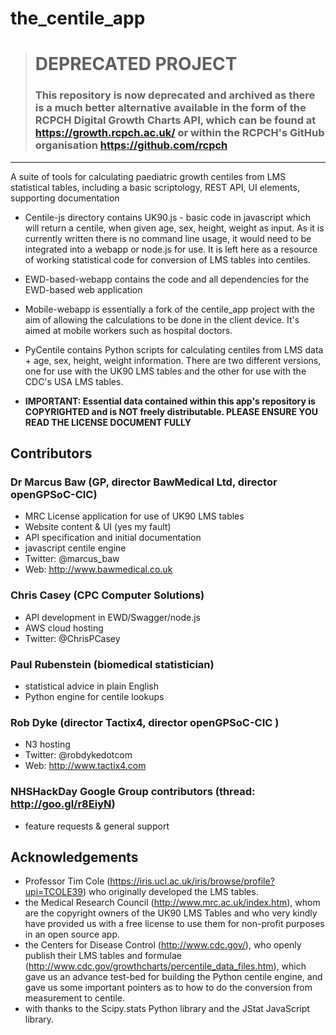 # the_centile_app

> # DEPRECATED PROJECT
> ### This repository is now **deprecated** and archived as there is a much better alternative available in the form of the RCPCH Digital Growth Charts API, which can be found at https://growth.rcpch.ac.uk/ or within the RCPCH's GitHub organisation https://github.com/rcpch

-----

A suite of tools for calculating paediatric growth centiles from LMS statistical tables, including a basic scriptology, REST API, UI elements, supporting documentation

* Centile-js directory contains UK90.js - basic code in javascript which will return a centile, when given age, sex, height, weight as input. As it is currently written there is no command line usage, it would need to be integrated into a webapp or node.js for use. It is left here as a resource of working statistical code for conversion of LMS tables into centiles.
* EWD-based-webapp contains the code and all dependencies for the EWD-based web application
* Mobile-webapp is essentially a fork of the centile_app project with the aim of allowing the calculations to be done in the client device. It's aimed at mobile workers such as hospital doctors.
* PyCentile contains Python scripts for calculating centiles from LMS data + age, sex, height, weight information. There are two different versions, one for use with the UK90 LMS tables and the other for use with the CDC's USA LMS tables.

* **IMPORTANT: Essential data contained within this app's repository is COPYRIGHTED and is NOT freely distributable. PLEASE ENSURE YOU READ THE LICENSE DOCUMENT FULLY**

## Contributors

### Dr Marcus Baw (GP, director BawMedical Ltd, director openGPSoC-CIC)
* MRC License application for use of UK90 LMS tables
* Website content & UI (yes my fault)
* API specification and initial documentation
* javascript centile engine
* Twitter: @marcus_baw
* Web: http://www.bawmedical.co.uk

### Chris Casey (CPC Computer Solutions)
* API development in EWD/Swagger/node.js
* AWS cloud hosting
* Twitter: @ChrisPCasey

### Paul Rubenstein (biomedical statistician)
* statistical advice in plain English
* Python engine for centile lookups

### Rob Dyke (director Tactix4, director openGPSoC-CIC )
* N3 hosting
* Twitter: @robdykedotcom
* Web: http://www.tactix4.com

### NHSHackDay Google Group contributors (thread: http://goo.gl/r8EiyN)
* feature requests & general support

## Acknowledgements

* Professor Tim Cole (https://iris.ucl.ac.uk/iris/browse/profile?upi=TCOLE39) who originally developed the LMS tables.
* the Medical Research Council (http://www.mrc.ac.uk/index.htm), whom are the copyright owners of the UK90 LMS Tables and who very kindly have provided us with a free license to use them for non-profit purposes in an open source app.
* the Centers for Disease Control (http://www.cdc.gov/), who openly publish their LMS tables and formulae (http://www.cdc.gov/growthcharts/percentile_data_files.htm), which gave us an advance test-bed for building the Python centile engine, and gave us some important pointers as to how to do the conversion from measurement to centile.
* with thanks to the Scipy.stats Python library and the JStat JavaScript library.
